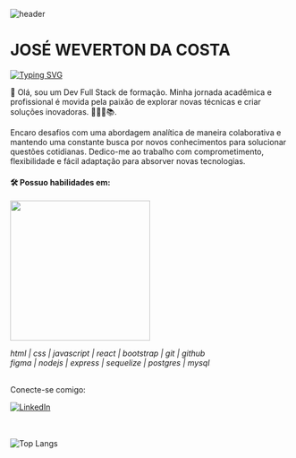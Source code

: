 
![header](https://capsule-render.vercel.app/api?type=waving&&color=154c79&height=120&section=header&fontSize=90)

# JOSÉ WEVERTON DA COSTA


[![Typing SVG](https://readme-typing-svg.demolab.com?font=Fira+Code&pause=1000&color=154C79&multiline=true&random=false&width=435&height=90&lines=Desenvolvedor+de+software%3A;Front-end+%7C+Back-end;Banco+de+dados)](https://git.io/typing-svg)

👋 Olá, sou um Dev Full Stack de formação. Minha jornada acadêmica e profissional é movida pela paixão de explorar novas técnicas e criar soluções inovadoras. 👨🏻‍💻📚.

Encaro desafios com uma abordagem analítica de maneira colaborativa e mantendo uma constante busca por novos conhecimentos para solucionar questões cotidianas. Dedico-me ao trabalho com comprometimento, flexibilidade e fácil adaptação para absorver novas tecnologias.<br>

#### 🛠️ Possuo habilidades em:<br>

<div>
  <img width=250px src="https://skillicons.dev/icons?i=html,css,javascript,react,bootstrap,git,github,figma,nodejs,express,sequelize,postgres,mysql&perline=7" />
</div>

*html | css | javascript | react | bootstrap | git | github<br>figma | nodejs | express | sequelize | postgres | mysql*

<br>
Conecte-se comigo:

[![LinkedIn](<https://img.shields.io/badge/LinkedIn-0077B5?style=for-the-badge&logo=linkedin&logoColor=white>)](<https://www.linkedin.com/in/weverton-costa/>)<br>
<br><br>

<!--![Jose Weverton Stats](https://github-readme-stats.vercel.app/api?username=joseweverton&show_icons=true&theme=transparent)-->

<!--[![Top Langs](https://github-readme-stats.vercel.app/api/top-langs/?username=anuraghazra)](https://github.com/anuraghazra/github-readme-stats) -->

![Top Langs](https://github-readme-stats.vercel.app/api/top-langs/?username=joseweverton&layout=compact)



